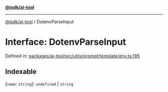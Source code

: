 [**@isdk/ai-tool**](../README.md)

***

[@isdk/ai-tool](../globals.md) / DotenvParseInput

# Interface: DotenvParseInput

Defined in: [packages/ai-tool/src/utils/prompt/template/env.ts:195](https://github.com/isdk/ai-tool.js/blob/c084189f913fb955b91b492de68bd07ce78f8c82/src/utils/prompt/template/env.ts#L195)

## Indexable

\[`name`: `string`\]: `undefined` \| `string`
